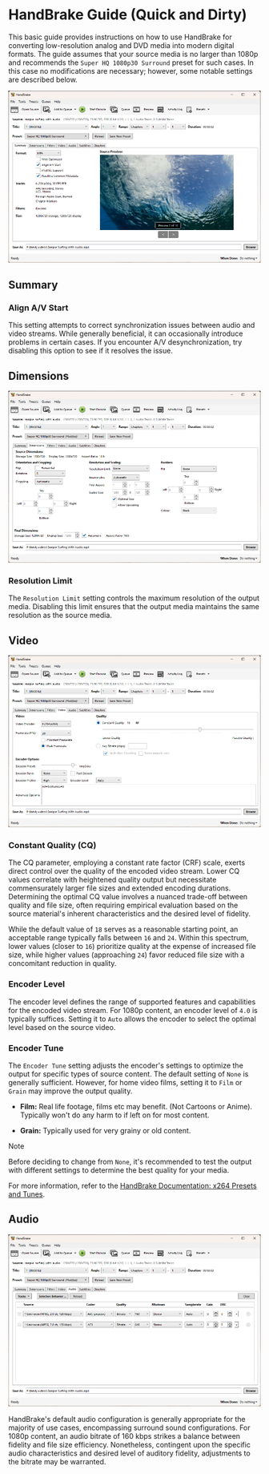 # HandBrake Guide (Quick and Dirty)

This basic guide provides instructions on how to use HandBrake for converting low-resolution analog and DVD media into modern digital formats.
The guide assumes that your source media is no larger than 1080p and recommends the `Super HQ 1080p30 Surround` preset for such cases.
In this case no modifications are necessary; however, some notable settings are described below.

<picture>
  <source media="(prefers-color-scheme: dark)" srcset="/images/handbrake-summary-dark.png">
  <source media="(prefers-color-scheme: light)" srcset="/images/handbrake-summary-light.png">
  <img alt="HandBrake Summary Tab" src="/images/handbrake-summary-light.png">
</picture>

## Summary

### Align A/V Start

This setting attempts to correct synchronization issues between audio and video streams.
While generally beneficial, it can occasionally introduce problems in certain cases.
If you encounter A/V desynchronization, try disabling this option to see if it resolves the issue.

## Dimensions

<picture>
  <source media="(prefers-color-scheme: dark)" srcset="/images/handbrake-dimensions-dark.png">
  <source media="(prefers-color-scheme: light)" srcset="/images/handbrake-dimensions-light.png">
  <img alt="HandBrake Dimensions Tab" src="/images/handbrake-dimensions-light.png">
</picture>

### Resolution Limit

The `Resolution Limit` setting controls the maximum resolution of the output media.
Disabling this limit ensures that the output media maintains the same resolution as the source media.

## Video

<picture>
  <source media="(prefers-color-scheme: dark)" srcset="/images/handbrake-video-dark.png">
  <source media="(prefers-color-scheme: light)" srcset="/images/handbrake-video-light.png">
  <img alt="HandBrake Dimensions Tab" src="/images/handbrake-video-light.png">
</picture>

### Constant Quality (CQ)

The CQ parameter, employing a constant rate factor (CRF) scale, exerts direct control over the quality of the encoded video stream.
Lower CQ values correlate with heightened quality output but necessitate commensurately larger file sizes and extended encoding durations.
Determining the optimal CQ value involves a nuanced trade-off between quality and file size,
often requiring empirical evaluation based on the source material's inherent characteristics and the desired level of fidelity.

While the default value of `18` serves as a reasonable starting point,
an acceptable range typically falls between `16` and `24`.
Within this spectrum, lower values (closer to `16`) prioritize quality at the expense of increased file size,
while higher values (approaching `24`) favor reduced file size with a concomitant reduction in quality.

### Encoder Level

The encoder level defines the range of supported features and capabilities for the encoded video stream.
For 1080p content, an encoder level of `4.0` is typically suffices.
Setting it to `Auto` allows the encoder to select the optimal level based on the source video.

### Encoder Tune

The `Encoder Tune` setting adjusts the encoder's settings to optimize the output for specific types of source content.
The default setting of `None` is generally sufficient.
However, for home video films, setting it to `Film` or `Grain` may improve the output quality.

- **Film:**
  Real life footage, films etc may benefit. (Not Cartoons or Anime).
  Typically won't do any harm to if left on for most content.

- **Grain:**
  Typically used for very grainy or old content.

> [!NOTE]  
> Before deciding to change from `None`,
> it's recommended to test the output with different settings to determine the best quality for your media.

For more information,
refer to the [HandBrake Documentation: x264 Presets and Tunes](https://handbrake.fr/docs/en/1.2.0/technical/video-x264-presets-tunes.html).

## Audio

<picture>
  <source media="(prefers-color-scheme: dark)" srcset="/images/handbrake-audio-dark.png">
  <source media="(prefers-color-scheme: light)" srcset="/images/handbrake-audio-light.png">
  <img alt="HandBrake Dimensions Tab" src="/images/handbrake-audio-light.png">
</picture>

HandBrake's default audio configuration is generally appropriate for the majority of use cases,
encompassing surround sound configurations.
For 1080p content, an audio bitrate of 160 kbps strikes a balance between fidelity and file size efficiency.
Nonetheless, contingent upon the specific audio characteristics and desired level of auditory fidelity,
adjustments to the bitrate may be warranted.